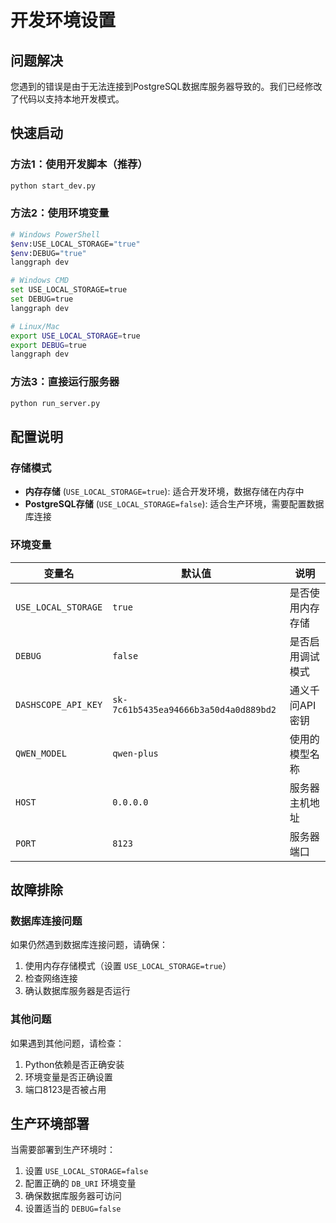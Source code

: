 # 开发环境设置

## 问题解决

您遇到的错误是由于无法连接到PostgreSQL数据库服务器导致的。我们已经修改了代码以支持本地开发模式。

## 快速启动

### 方法1：使用开发脚本（推荐）

```bash
python start_dev.py
```

### 方法2：使用环境变量

```bash
# Windows PowerShell
$env:USE_LOCAL_STORAGE="true"
$env:DEBUG="true"
langgraph dev

# Windows CMD
set USE_LOCAL_STORAGE=true
set DEBUG=true
langgraph dev

# Linux/Mac
export USE_LOCAL_STORAGE=true
export DEBUG=true
langgraph dev
```

### 方法3：直接运行服务器

```bash
python run_server.py
```

## 配置说明

### 存储模式

- **内存存储** (`USE_LOCAL_STORAGE=true`): 适合开发环境，数据存储在内存中
- **PostgreSQL存储** (`USE_LOCAL_STORAGE=false`): 适合生产环境，需要配置数据库连接

### 环境变量

| 变量名 | 默认值 | 说明 |
|--------|--------|------|
| `USE_LOCAL_STORAGE` | `true` | 是否使用内存存储 |
| `DEBUG` | `false` | 是否启用调试模式 |
| `DASHSCOPE_API_KEY` | `sk-7c61b5435ea94666b3a50d4a0d889bd2` | 通义千问API密钥 |
| `QWEN_MODEL` | `qwen-plus` | 使用的模型名称 |
| `HOST` | `0.0.0.0` | 服务器主机地址 |
| `PORT` | `8123` | 服务器端口 |

## 故障排除

### 数据库连接问题

如果仍然遇到数据库连接问题，请确保：

1. 使用内存存储模式（设置 `USE_LOCAL_STORAGE=true`）
2. 检查网络连接
3. 确认数据库服务器是否运行

### 其他问题

如果遇到其他问题，请检查：

1. Python依赖是否正确安装
2. 环境变量是否正确设置
3. 端口8123是否被占用

## 生产环境部署

当需要部署到生产环境时：

1. 设置 `USE_LOCAL_STORAGE=false`
2. 配置正确的 `DB_URI` 环境变量
3. 确保数据库服务器可访问
4. 设置适当的 `DEBUG=false`
